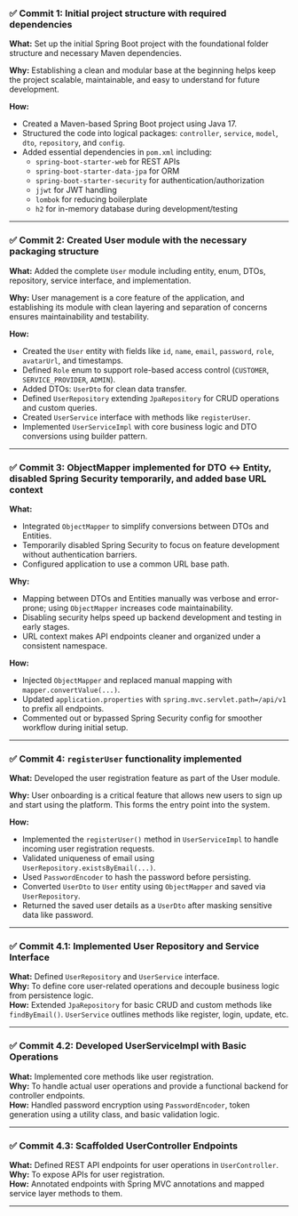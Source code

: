 ### ✅ **Commit 1: Initial project structure with required dependencies**

**What:** Set up the initial Spring Boot project with the foundational folder structure and necessary Maven dependencies.

**Why:** Establishing a clean and modular base at the beginning helps keep the project scalable, maintainable, and easy to understand for future development.

**How:**  
- Created a Maven-based Spring Boot project using Java 17.  
- Structured the code into logical packages: `controller`, `service`, `model`, `dto`, `repository`, and `config`.  
- Added essential dependencies in `pom.xml` including:  
  - `spring-boot-starter-web` for REST APIs  
  - `spring-boot-starter-data-jpa` for ORM  
  - `spring-boot-starter-security` for authentication/authorization  
  - `jjwt` for JWT handling  
  - `lombok` for reducing boilerplate  
  - `h2` for in-memory database during development/testing

---
### ✅ **Commit 2: Created User module with the necessary packaging structure**

**What:** Added the complete `User` module including entity, enum, DTOs, repository, service interface, and implementation.

**Why:** User management is a core feature of the application, and establishing its module with clean layering and separation of concerns ensures maintainability and testability.

**How:**  
- Created the `User` entity with fields like `id`, `name`, `email`, `password`, `role`, `avatarUrl`, and timestamps.  
- Defined `Role` enum to support role-based access control (`CUSTOMER`, `SERVICE_PROVIDER`, `ADMIN`).  
- Added DTOs: `UserDto` for clean data transfer.  
- Defined `UserRepository` extending `JpaRepository` for CRUD operations and custom queries.  
- Created `UserService` interface with methods like `registerUser`.  
- Implemented `UserServiceImpl` with core business logic and DTO conversions using builder pattern.

---
### ✅ **Commit 3: ObjectMapper implemented for DTO ↔ Entity, disabled Spring Security temporarily, and added base URL context**

**What:**  
- Integrated `ObjectMapper` to simplify conversions between DTOs and Entities.  
- Temporarily disabled Spring Security to focus on feature development without authentication barriers.  
- Configured application to use a common URL base path.

**Why:**  
- Mapping between DTOs and Entities manually was verbose and error-prone; using `ObjectMapper` increases code maintainability.  
- Disabling security helps speed up backend development and testing in early stages.  
- URL context makes API endpoints cleaner and organized under a consistent namespace.

**How:**  
- Injected `ObjectMapper` and replaced manual mapping with `mapper.convertValue(...)`.  
- Updated `application.properties` with `spring.mvc.servlet.path=/api/v1` to prefix all endpoints.  
- Commented out or bypassed Spring Security config for smoother workflow during initial setup.

---
### ✅ **Commit 4: `registerUser` functionality implemented**

**What:** Developed the user registration feature as part of the User module.

**Why:** User onboarding is a critical feature that allows new users to sign up and start using the platform. This forms the entry point into the system.

**How:**  
- Implemented the `registerUser()` method in `UserServiceImpl` to handle incoming user registration requests.  
- Validated uniqueness of email using `UserRepository.existsByEmail(...)`.  
- Used `PasswordEncoder` to hash the password before persisting.  
- Converted `UserDto` to `User` entity using `ObjectMapper` and saved via `UserRepository`.  
- Returned the saved user details as a `UserDto` after masking sensitive data like password.

---
### ✅ **Commit 4.1: Implemented User Repository and Service Interface**

**What:** Defined `UserRepository` and `UserService` interface.  
**Why:** To define core user-related operations and decouple business logic from persistence logic.  
**How:** Extended `JpaRepository` for basic CRUD and custom methods like `findByEmail()`. `UserService` outlines methods like register, login, update, etc.

---
### ✅ **Commit 4.2: Developed UserServiceImpl with Basic Operations**

**What:** Implemented core methods like user registration.  
**Why:** To handle actual user operations and provide a functional backend for controller endpoints.  
**How:** Handled password encryption using `PasswordEncoder`, token generation using a utility class, and basic validation logic.

---
### ✅ **Commit 4.3: Scaffolded UserController Endpoints**

**What:** Defined REST API endpoints for user operations in `UserController`.  
**Why:** To expose APIs for user registration.  
**How:** Annotated endpoints with Spring MVC annotations and mapped service layer methods to them.

---